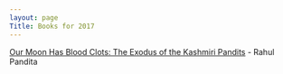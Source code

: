 ```yaml
---
layout: page
Title: Books for 2017
---
```

[Our Moon Has Blood Clots: The Exodus of the Kashmiri Pandits](https://www.goodreads.com/book/show/17265065-our-moon-has-blood-clots) - Rahul Pandita
